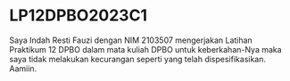 # LP12DPBO2023C1

Saya Indah Resti Fauzi dengan NIM 2103507 mengerjakan Latihan Praktikum 12 DPBO dalam mata kuliah DPBO untuk keberkahan-Nya maka saya tidak melakukan kecurangan seperti yang telah dispesifikasikan. Aamiin.
